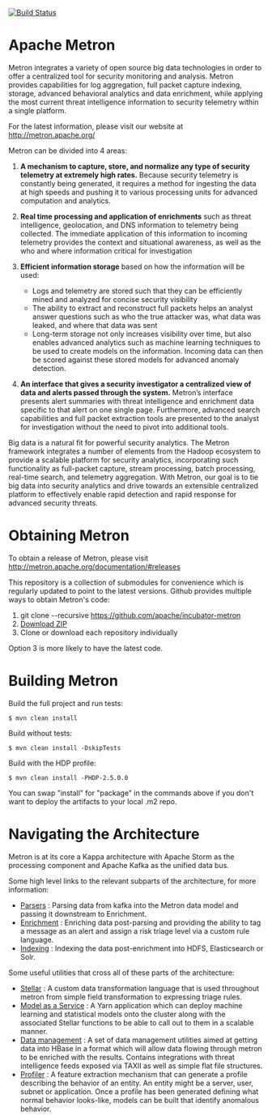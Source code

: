 [![Build Status](https://travis-ci.org/apache/incubator-metron.svg?branch=master)](https://travis-ci.org/apache/incubator-metron)
 
# Apache Metron

Metron integrates a variety of open source big data technologies in order
to offer a centralized tool for security monitoring and analysis. Metron
provides capabilities for log aggregation, full packet capture indexing,
storage, advanced behavioral analytics and data enrichment, while applying
the most current threat intelligence information to security telemetry
within a single platform.

For the latest information, please visit our website at http://metron.apache.org/
 
Metron can be divided into 4 areas:

1. **A mechanism to capture, store, and normalize any type of security
telemetry at extremely high rates.**  Because security telemetry is constantly
being generated, it requires a method for ingesting the data at high speeds 
and pushing it to various processing units for advanced computation and analytics.  

2. **Real time processing and application of enrichments** such as threat
intelligence, geolocation, and DNS information to telemetry being collected.
The immediate application of this information to incoming telemetry provides
the context and situational awareness, as well as the who and where 
information critical for investigation

3. **Efficient information storage** based on how the information will be used:
   - Logs and telemetry are stored such that they can be efficiently mined and
analyzed for concise security visibility
   - The ability to extract and reconstruct full packets helps an analyst answer 
questions such as who the true attacker was, what data was leaked, and where 
that data was sent
   - Long-term storage not only increases visibility over time, but also enables 
advanced analytics such as machine learning techniques to be used to create 
models on the information.  Incoming data can then be scored against these 
stored models for advanced anomaly detection.  

4. **An interface that gives a security investigator a centralized view of data 
and alerts passed through the system.**  Metron’s interface presents alert 
summaries with threat intelligence and enrichment data specific to that alert 
on one single page.  Furthermore, advanced search capabilities and full packet 
extraction tools are presented to the analyst for investigation without the 
need to pivot into additional tools.   

Big data is a natural fit for powerful security analytics. The Metron
framework integrates a number of elements from the Hadoop ecosystem to provide
a scalable platform for security analytics, incorporating such functionality as
full-packet capture, stream processing, batch processing, real-time search, and
telemetry aggregation.  With Metron, our goal is to tie big data into security
analytics and drive towards an extensible centralized platform to effectively
enable rapid detection and rapid response for advanced security threats.  

# Obtaining Metron

To obtain a release of Metron, please visit http://metron.apache.org/documentation/#releases

This repository is a collection of submodules for convenience which is regularly
updated to point to the latest versions. Github provides multiple ways to obtain
Metron's code:

1. git clone --recursive https://github.com/apache/incubator-metron
2. [Download ZIP](https://github.com/apache/incubator-metron/archive/master.zip)
3. Clone or download each repository individually

Option 3 is more likely to have the latest code.

# Building Metron

Build the full project and run tests:
```
$ mvn clean install
```

Build without tests:
```
$ mvn clean install -DskipTests
```

Build with the HDP profile:
```
$ mvn clean install -PHDP-2.5.0.0
```

You can swap "install" for "package" in the commands above if you don't want to deploy the artifacts to your local .m2 repo.

# Navigating the Architecture

Metron is at its core a Kappa architecture with Apache Storm as the processing
component and Apache Kafka as the unified data bus.

Some high level links to the relevant subparts of the architecture, for
more information:
* [Parsers](metron-platform/metron-parsers) : Parsing data from kafka into the Metron data model and passing it downstream to Enrichment.  
* [Enrichment](metron-platform/metron-enrichment) : Enriching data post-parsing and providing the ability to tag a message as an alert and assign a risk triage level via a custom rule language.
* [Indexing](metron-platform/metron-indexing) : Indexing the data post-enrichment into HDFS, Elasticsearch or Solr.

Some useful utilities that cross all of these parts of the architecture:
* [Stellar](metron-platform/metron-common) : A custom data transformation language that is used throughout metron from simple field transformation to expressing triage rules.
* [Model as a Service](metron-analytics/metron-maas-service) : A Yarn application which can deploy machine learning and statistical models onto the cluster along with the associated Stellar functions to be able to call out to them in a scalable manner.
* [Data management](metron-platform/metron-data-management) : A set of data management utilities aimed at getting data into HBase in a format which will allow data flowing through metron to be enriched with the results.  Contains integrations with threat intelligence feeds exposed via TAXII as well as simple flat file structures.
* [Profiler](metron-analytics/metron-profiler) : A feature extraction mechanism that can generate a profile describing the behavior of an entity. An entity might be a server, user, subnet or application. Once a profile has been generated defining what normal behavior looks-like, models can be built that identify anomalous behavior.

